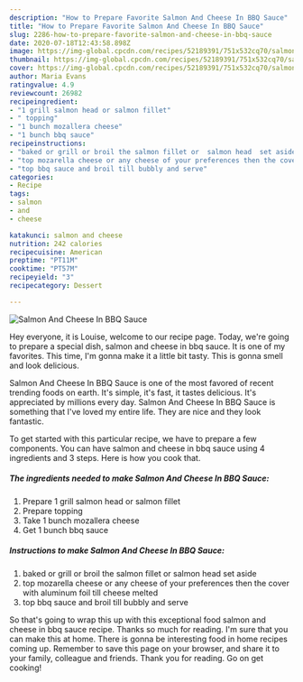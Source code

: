 ```yaml
---
description: "How to Prepare Favorite Salmon And Cheese In BBQ Sauce"
title: "How to Prepare Favorite Salmon And Cheese In BBQ Sauce"
slug: 2286-how-to-prepare-favorite-salmon-and-cheese-in-bbq-sauce
date: 2020-07-18T12:43:58.898Z
image: https://img-global.cpcdn.com/recipes/52189391/751x532cq70/salmon-and-cheese-in-bbq-sauce-recipe-main-photo.jpg
thumbnail: https://img-global.cpcdn.com/recipes/52189391/751x532cq70/salmon-and-cheese-in-bbq-sauce-recipe-main-photo.jpg
cover: https://img-global.cpcdn.com/recipes/52189391/751x532cq70/salmon-and-cheese-in-bbq-sauce-recipe-main-photo.jpg
author: Maria Evans
ratingvalue: 4.9
reviewcount: 26982
recipeingredient:
- "1 grill salmon head or salmon fillet"
- " topping"
- "1 bunch mozallera cheese"
- "1 bunch bbq sauce"
recipeinstructions:
- "baked or grill or broil the salmon fillet or  salmon head  set aside"
- "top mozarella cheese or any cheese of your preferences then the cover with aluminum  foil till cheese melted"
- "top bbq sauce and broil till bubbly and serve"
categories:
- Recipe
tags:
- salmon
- and
- cheese

katakunci: salmon and cheese 
nutrition: 242 calories
recipecuisine: American
preptime: "PT11M"
cooktime: "PT57M"
recipeyield: "3"
recipecategory: Dessert

---
```



![Salmon And Cheese In BBQ Sauce](https://img-global.cpcdn.com/recipes/52189391/751x532cq70/salmon-and-cheese-in-bbq-sauce-recipe-main-photo.jpg)

Hey everyone, it is Louise, welcome to our recipe page. Today, we're going to prepare a special dish, salmon and cheese in bbq sauce. It is one of my favorites. This time, I'm gonna make it a little bit tasty. This is gonna smell and look delicious.

Salmon And Cheese In BBQ Sauce is one of the most favored of recent trending foods on earth. It's simple, it's fast, it tastes delicious. It's appreciated by millions every day. Salmon And Cheese In BBQ Sauce is something that I've loved my entire life. They are nice and they look fantastic.




To get started with this particular recipe, we have to prepare a few components. You can have salmon and cheese in bbq sauce using 4 ingredients and 3 steps. Here is how you cook that.

<!--inarticleads1-->

##### The ingredients needed to make Salmon And Cheese In BBQ Sauce:

1. Prepare 1 grill salmon head or salmon fillet
1. Prepare  topping
1. Take 1 bunch mozallera cheese
1. Get 1 bunch bbq sauce




<!--inarticleads2-->

##### Instructions to make Salmon And Cheese In BBQ Sauce:

1. baked or grill or broil the salmon fillet or  salmon head  set aside
1. top mozarella cheese or any cheese of your preferences then the cover with aluminum  foil till cheese melted
1. top bbq sauce and broil till bubbly and serve




So that's going to wrap this up with this exceptional food salmon and cheese in bbq sauce recipe. Thanks so much for reading. I'm sure that you can make this at home. There is gonna be interesting food in home recipes coming up. Remember to save this page on your browser, and share it to your family, colleague and friends. Thank you for reading. Go on get cooking!
